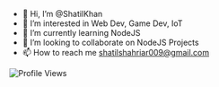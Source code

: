 - 👋 Hi, I’m @ShatilKhan
- 👀 I’m interested in Web Dev, Game Dev, IoT
- 🌱 I’m currently learning NodeJS
- 💞️ I’m looking to collaborate on NodeJS Projects
- 📫 How to reach me shatilshahriar009@gmail.com

![Profile Views](https://visitor-badge.glitch.me/badge?page_id=ShatilKhan.ShatilKhan)

<!---
ShatilKhan/ShatilKhan is a ✨ special ✨ repository because its `README.md` (this file) appears on your GitHub profile.
You can click the Preview link to take a look at your changes.
--->
